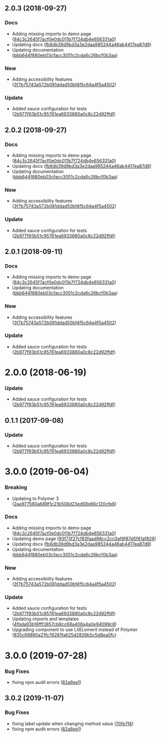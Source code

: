 <a name="2.0.3"></a>
## 2.0.3 (2018-09-27)


### Docs

* Adding missing imports to demo page ([84c3c2645f7acf0e0dc011b7f724db4e656331a0](https://github.com/advanced-rest-client/http-method-label/commit/84c3c2645f7acf0e0dc011b7f724db4e656331a0))
* Updating docs ([fb6db39d9bd3a3e2daa985244a46ab4417ea87d9](https://github.com/advanced-rest-client/http-method-label/commit/fb6db39d9bd3a3e2daa985244a46ab4417ea87d9))
* Updating documentation ([bbb644f880eb03cfacc3051c2cda6c26bcf0b3aa](https://github.com/advanced-rest-client/http-method-label/commit/bbb644f880eb03cfacc3051c2cda6c26bcf0b3aa))

### New

* Adding accessibility features ([3f7b75743a572b081ddad50bf4f5c64a4f5a4502](https://github.com/advanced-rest-client/http-method-label/commit/3f7b75743a572b081ddad50bf4f5c64a4f5a4502))

### Update

* Added sauce configuration for tests ([2b977f93b51c95761ea6933880a0c8c22d92ffdf](https://github.com/advanced-rest-client/http-method-label/commit/2b977f93b51c95761ea6933880a0c8c22d92ffdf))



<a name="2.0.2"></a>
## 2.0.2 (2018-09-27)


### Docs

* Adding missing imports to demo page ([84c3c2645f7acf0e0dc011b7f724db4e656331a0](https://github.com/advanced-rest-client/http-method-label/commit/84c3c2645f7acf0e0dc011b7f724db4e656331a0))
* Updating docs ([fb6db39d9bd3a3e2daa985244a46ab4417ea87d9](https://github.com/advanced-rest-client/http-method-label/commit/fb6db39d9bd3a3e2daa985244a46ab4417ea87d9))
* Updating documentation ([bbb644f880eb03cfacc3051c2cda6c26bcf0b3aa](https://github.com/advanced-rest-client/http-method-label/commit/bbb644f880eb03cfacc3051c2cda6c26bcf0b3aa))

### New

* Adding accessibility features ([3f7b75743a572b081ddad50bf4f5c64a4f5a4502](https://github.com/advanced-rest-client/http-method-label/commit/3f7b75743a572b081ddad50bf4f5c64a4f5a4502))

### Update

* Added sauce configuration for tests ([2b977f93b51c95761ea6933880a0c8c22d92ffdf](https://github.com/advanced-rest-client/http-method-label/commit/2b977f93b51c95761ea6933880a0c8c22d92ffdf))



<a name="2.0.1"></a>
## 2.0.1 (2018-09-11)


### Docs

* Adding missing imports to demo page ([84c3c2645f7acf0e0dc011b7f724db4e656331a0](https://github.com/advanced-rest-client/http-method-label/commit/84c3c2645f7acf0e0dc011b7f724db4e656331a0))
* Updating documentation ([bbb644f880eb03cfacc3051c2cda6c26bcf0b3aa](https://github.com/advanced-rest-client/http-method-label/commit/bbb644f880eb03cfacc3051c2cda6c26bcf0b3aa))

### New

* Adding accessibility features ([3f7b75743a572b081ddad50bf4f5c64a4f5a4502](https://github.com/advanced-rest-client/http-method-label/commit/3f7b75743a572b081ddad50bf4f5c64a4f5a4502))

### Update

* Added sauce configuration for tests ([2b977f93b51c95761ea6933880a0c8c22d92ffdf](https://github.com/advanced-rest-client/http-method-label/commit/2b977f93b51c95761ea6933880a0c8c22d92ffdf))



<a name="2.0.0"></a>
# 2.0.0 (2018-06-19)


### Update

* Added sauce configuration for tests ([2b977f93b51c95761ea6933880a0c8c22d92ffdf](https://github.com/advanced-rest-client/http-method-label/commit/2b977f93b51c95761ea6933880a0c8c22d92ffdf))



<a name="0.1.1"></a>
## 0.1.1 (2017-09-08)


### Update

* Added sauce configuration for tests ([2b977f93b51c95761ea6933880a0c8c22d92ffdf](https://github.com/advanced-rest-client/http-method-label/commit/2b977f93b51c95761ea6933880a0c8c22d92ffdf))



# 3.0.0 (2019-06-04)


### Breaking

* Updating to Polymer 3 ([2aa977580a689f1c21b508d23ed58e66c120cfe6](https://github.com/advanced-rest-client/http-method-label/commit/2aa977580a689f1c21b508d23ed58e66c120cfe6))

### Docs

* Adding missing imports to demo page ([84c3c2645f7acf0e0dc011b7f724db4e656331a0](https://github.com/advanced-rest-client/http-method-label/commit/84c3c2645f7acf0e0dc011b7f724db4e656331a0))
* Updating demo page ([93f73f27cf83faad98cc2cc0af8f87d5f81af826](https://github.com/advanced-rest-client/http-method-label/commit/93f73f27cf83faad98cc2cc0af8f87d5f81af826))
* Updating docs ([fb6db39d9bd3a3e2daa985244a46ab4417ea87d9](https://github.com/advanced-rest-client/http-method-label/commit/fb6db39d9bd3a3e2daa985244a46ab4417ea87d9))
* Updating documentation ([bbb644f880eb03cfacc3051c2cda6c26bcf0b3aa](https://github.com/advanced-rest-client/http-method-label/commit/bbb644f880eb03cfacc3051c2cda6c26bcf0b3aa))

### New

* Adding accessibility features ([3f7b75743a572b081ddad50bf4f5c64a4f5a4502](https://github.com/advanced-rest-client/http-method-label/commit/3f7b75743a572b081ddad50bf4f5c64a4f5a4502))

### Update

* Added sauce configuration for tests ([2b977f93b51c95761ea6933880a0c8c22d92ffdf](https://github.com/advanced-rest-client/http-method-label/commit/2b977f93b51c95761ea6933880a0c8c22d92ffdf))
* Updating imports and templates ([4fbda93b16fff3857cb9cc68a408a4a0e94099c8](https://github.com/advanced-rest-client/http-method-label/commit/4fbda93b16fff3857cb9cc68a408a4a0e94099c8))
* Upgrading component to use LitELement instead of Polymer ([835c69890a21fc76281fa625d2839b5c5d8ea0fc](https://github.com/advanced-rest-client/http-method-label/commit/835c69890a21fc76281fa625d2839b5c5d8ea0fc))



# 3.0.0 (2019-07-28)


### Bug Fixes

* fixing npm audit errors ([82a8ee1](https://github.com/advanced-rest-client/http-method-label/commit/82a8ee1))



## 3.0.2 (2019-11-07)


### Bug Fixes

* fixing label update when changing method value ([70fe7f4](https://github.com/advanced-rest-client/http-method-label/commit/70fe7f484f61a00b960669ba3ea930445e1290c1))
* fixing npm audit errors ([82a8ee1](https://github.com/advanced-rest-client/http-method-label/commit/82a8ee19c609fcad90a7275fb2987444e9892e31))



